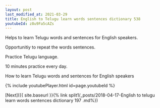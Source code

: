 ```yaml
---
layout: post
last_modified_at: 2021-03-29
title: English to Telugu learn words sentences dictionary 538 
youtubeId: z8u9Fa5cAZs
---
```

 
 
Helps to learn Telugu words and sentences for English speakers.

Opportunitiy to repeat the words sentences. 

Practice Telugu language. 
 
10 minutes practice every day. 
 
How to learn Telugu words and sentences for English speakers 
 
{% include youtubePlayer.html id=page.youtubeId %}
 
 
[Next]({{ site.baseurl }}{% link  split1/_posts/2018-04-17-English to telugu learn words sentences dictionary 197 .md%})
 
